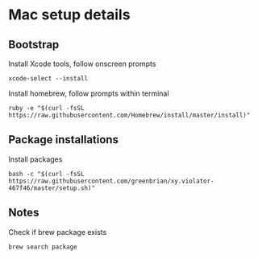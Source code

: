 # Mac setup details

## Bootstrap

Install Xcode tools, follow onscreen prompts

    xcode-select --install
    
Install homebrew, follow prompts within terminal

    ruby -e "$(curl -fsSL https://raw.githubusercontent.com/Homebrew/install/master/install)"
    
## Package installations

Install packages 

    bash -c "$(curl -fsSL https://raw.githubusercontent.com/greenbrian/xy.violator-467f46/master/setup.sh)"

## Notes

Check if brew package exists

    brew search package
